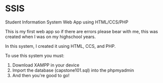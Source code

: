 # SSIS
Student Information System Web App using HTML/CCS/PHP


This is my first web app so if there are errors please bear with me, this was created when I was on my highschool years. 

In this system, I created it using HTML, CCS, and PHP.

To use this system you must:

1. Download XAMPP in your device
2. Import the database (capstone101.sql) into the phpmyadmin
3. And then you're good to go!
